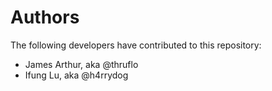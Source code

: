 
# Authors

The following developers have contributed to this repository:

* James Arthur, aka @thruflo
* Ifung Lu, aka @h4rrydog
